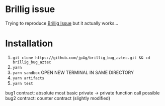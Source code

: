 # Brillig issue
Trying to reproduce [Brillig Issue](https://github.com/AztecProtocol/aztec-packages/issues/3689) but it actually works...

# Installation
1. `git clone https://github.com/jp4g/brillig_bug_aztec.git && cd brillig_bug_aztec`
2. `yarn`
3. `yarn sandbox`
OPEN NEW TERMINAL IN SAME DIRECTORY
4. `yarn artifacts`
5. `yarn test`

bug1 contract: absolute most basic private -> private function call possible
bug2 contract: counter contract (slightly modified)